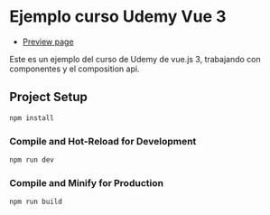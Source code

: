 # Ejemplo curso Udemy Vue 3

- [Preview page](https://post-favoritos.netlify.app/)

Este es un ejemplo del curso de Udemy de vue.js 3, trabajando con componentes y el composition api.

## Project Setup

```sh
npm install
```

### Compile and Hot-Reload for Development

```sh
npm run dev
```

### Compile and Minify for Production

```sh
npm run build
```
